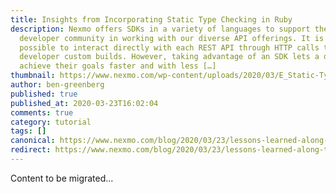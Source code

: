 ```yaml
---
title: Insights from Incorporating Static Type Checking in Ruby
description: Nexmo offers SDKs in a variety of languages to support the
  developer community in working with our diverse API offerings. It is quite
  possible to interact directly with each REST API through HTTP calls that a
  developer custom builds. However, taking advantage of an SDK lets a developer
  achieve their goals faster and with less […]
thumbnail: https://www.nexmo.com/wp-content/uploads/2020/03/E_Static-Type-Checking_1200x600.png
author: ben-greenberg
published: true
published_at: 2020-03-23T16:02:04
comments: true
category: tutorial
tags: []
canonical: https://www.nexmo.com/blog/2020/03/23/lessons-learned-along-the-way-with-static-type-checking-in-ruby-dr
redirect: https://www.nexmo.com/blog/2020/03/23/lessons-learned-along-the-way-with-static-type-checking-in-ruby-dr
---
```

Content to be migrated...